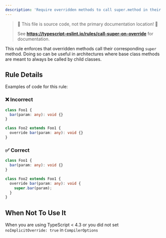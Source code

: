 ```yaml
---
description: 'Require overridden methods to call super.method in their body.'
---
```


> 🛑 This file is source code, not the primary documentation location! 🛑
>
> See **https://typescript-eslint.io/rules/call-super-on-override** for documentation.

This rule enforces that overridden methods call their corresponding `super` method.
Doing so can be useful in architectures where base class methods are meant to always be called by child classes.

## Rule Details

Examples of code for this rule:

### ❌ Incorrect

```ts
class Foo1 {
  bar(param: any): void {}
}

class Foo2 extends Foo1 {
  override bar(param: any): void {}
}
```

### ✅ Correct

```ts
class Foo1 {
  bar(param: any): void {}
}

class Foo2 extends Foo1 {
  override bar(param: any): void {
    super.bar(param);
  }
}
```

## When Not To Use It

When you are using TypeScript < 4.3 or you did not set `noImplicitOverride: true` in `CompilerOptions`

